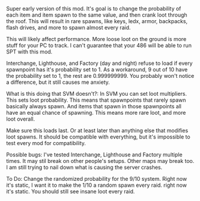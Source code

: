 Super early version of this mod. It's goal is to change the probability of each item and item spawn to the same value, and then crank loot through the roof. This will result in rare spawns, like keys, ledx, armor, backpacks, flash drives, and more to spawn almost every raid.

This will likely affect performance. More loose loot on the ground is more stuff for your PC to track. I can't guarantee that your 486 will be able to run SPT with this mod.

Interchange, Lighthouse, and Factory (day and night) refuse to load if every spawnpoint has it's probability set to 1. As a workaround, 9 out of 10 have the probability set to 1, the rest are 0.999999999. You probably won't notice a difference, but it still causes me anxiety.

What is this doing that SVM doesn't?:
In SVM you can set loot multipliers. This sets loot probability. This means that spawnpoints that rarely spawn basically always spawn. And items that spawn in those spawnpoints all have an equal chance of spawning. This means more rare loot, and more loot overall.

Make sure this loads last. Or at least later than anything else that modifies loot spawns. It should be compatible with everything, but it's impossible to test every mod for compatibility.

Possible bugs:
I've tested Interchange, Lighthouse and Factory multiple times. It may stil break on other people's setups. Other maps may break too. I am still trying to nail down what is causing the server crashes.

To Do:
Change the randomized probability for the 9/10 system. Right now it's static, I want it to make the 1/10 a random spawn every raid. right now it's static. You should still see insane loot every raid.